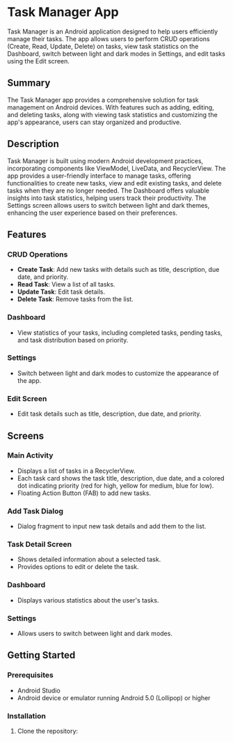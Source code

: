 # Task Manager App

Task Manager is an Android application designed to help users efficiently manage their tasks. The app allows users to perform CRUD operations (Create, Read, Update, Delete) on tasks, view task statistics on the Dashboard, switch between light and dark modes in Settings, and edit tasks using the Edit screen.

## Summary

The Task Manager app provides a comprehensive solution for task management on Android devices. With features such as adding, editing, and deleting tasks, along with viewing task statistics and customizing the app's appearance, users can stay organized and productive.

## Description

Task Manager is built using modern Android development practices, incorporating components like ViewModel, LiveData, and RecyclerView. The app provides a user-friendly interface to manage tasks, offering functionalities to create new tasks, view and edit existing tasks, and delete tasks when they are no longer needed. The Dashboard offers valuable insights into task statistics, helping users track their productivity. The Settings screen allows users to switch between light and dark themes, enhancing the user experience based on their preferences.

## Features

### CRUD Operations
- **Create Task**: Add new tasks with details such as title, description, due date, and priority.
- **Read Task**: View a list of all tasks.
- **Update Task**: Edit task details.
- **Delete Task**: Remove tasks from the list.

### Dashboard
- View statistics of your tasks, including completed tasks, pending tasks, and task distribution based on priority.

### Settings
- Switch between light and dark modes to customize the appearance of the app.

### Edit Screen
- Edit task details such as title, description, due date, and priority.

## Screens

### Main Activity
- Displays a list of tasks in a RecyclerView.
- Each task card shows the task title, description, due date, and a colored dot indicating priority (red for high, yellow for medium, blue for low).
- Floating Action Button (FAB) to add new tasks.

### Add Task Dialog
- Dialog fragment to input new task details and add them to the list.

### Task Detail Screen
- Shows detailed information about a selected task.
- Provides options to edit or delete the task.

### Dashboard
- Displays various statistics about the user's tasks.

### Settings
- Allows users to switch between light and dark modes.

## Getting Started

### Prerequisites
- Android Studio
- Android device or emulator running Android 5.0 (Lollipop) or higher

### Installation
1. Clone the repository:

